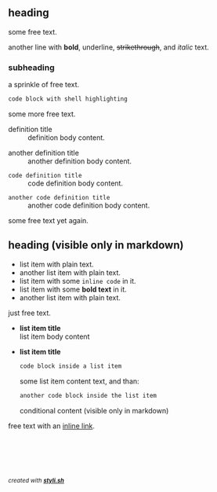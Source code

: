 
## heading

some free text.

another line with **bold**, underline, ~~strikethrough~~, and _italic_ text.

### subheading

a sprinkle of free text.

```sh
code block with shell highlighting
```

some more free text.

<dl>
	<dt>definition title</dt>
	<dd>definition body content.<br/></dd>
</dl>
<dl>
	<dt>another definition title</dt>
	<dd>another definition body content.<br/></dd>
</dl>

<dl>
	<dt><code>code definition title</code></dt>
	<dd>code definition body content.<br/></dd>
</dl>
<dl>
	<dt><code>another code definition title</code></dt>
	<dd>another code definition body content.<br/></dd>
</dl>

some free text yet again.

## heading (visible only in markdown)

- list item with plain text.
- another list item with plain text.
- list item with some `inline code` in it.
- list item with some **bold text** in it.
- another list item with plain text.

just free text.

- **list item title**  
  list item body content

- **list item title**  
  ```sh
  code block inside a list item
  ```
  
  some list item content text, and than:
  
  ```sh
  another code block inside the list item
  ```
  
  
  conditional content (visible only in markdown)
  

free text with an [inline link](http://color.smyck.org/).



<br/><br/>
---
<sup><i>created with <b><a href="https://github.com/eliranmal/styli.sh">styli.sh</a></b></i></sup>
